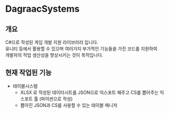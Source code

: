 # DagraacSystems

## 개요  
C#으로 작성된 게임 개발 지원 라이브러리 입니다.  
유니티 등에서 활용할 수 있으며 여러가지 부가적인 기능들을 가진 코드를 지원하여  
개발자의 작업 생산성을 향상시키는 것이 목적입니다.

## 현재 작업된 기능  
* 테이블시스템
  * XLSX 로 작성된 데이터시트를 JSON으로 익스포트 해주고 CS를 뽑아주는 익스포트 툴 (파이썬으로 작성)
  * 뽑아진 JSON과 CS를 사용할 수 있는 테이블 매니저
